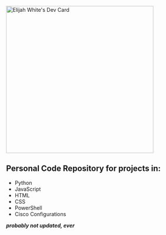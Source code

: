 <a href="https://app.daily.dev/St4rl0rd"><img src="https://api.daily.dev/devcards/35b212014eb9440188f00d32ed2234a4.png?r=s8q" width="400" alt="Elijah White's Dev Card"/></a>

## Personal Code Repository for projects in:

- Python
- JavaScript
- HTML
- CSS
- PowerShell
- Cisco Configurations

*__probably not updated, ever__*
